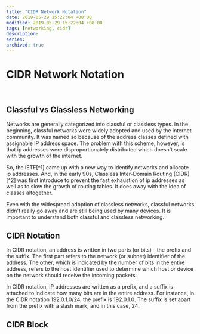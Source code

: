 ```yaml
---
title: "CIDR Network Notation"
date: 2019-05-29 15:22:04 +08:00
modified: 2019-05-29 15:22:04 +08:00
tags: [networking, cidr]
description:
series:
archived: true
---
```


# CIDR Network Notation

<br />

## Classful vs Classless Networking

Networks are generally categorized into classful or classless types. In the beginning, classful networks were widely adopted and used by the internet community. It was named so because of the address classes defined with assignable IP address space. The problem with this scheme, however, is that ip addresses were disproportionately distributed which doesn't scale with the growth of the internet.

So, the IETF[^1] came up with a new way to identify networks and allocate ip addresses. And, in the early 90s, Classless Inter-Domain Routing (CIDR)[^2] was first introduce to prevent the fast exhaustion of ip addresses as well as to slow the growth of routing tables. It does away with the idea of classes altogether.

Even with the widespread adoption of classless networks, classful networks didn't really go away and are still being used by many devices. It is important to understand both classful and classless networking.

## CIDR Notation

In CIDR notation, an address is written in two parts (or bits) - the prefix and the suffix. The first part refers to the network (or subnet) identifier of the address. The other, which is indicated by the number of bits in the entire address, refers to the host identifier used to determine which host or device on the network should receive the incoming packets.

In CIDR notation, IP addresses are written as a prefix, and a suffix is attached to indicate how many bits are in the entire address. For instance, in the CIDR notation 192.0.1.0/24, the prefix is 192.0.1.0. The suffix is set apart from the prefix with a slash mark, and in this case, 24.

## CIDR Block
